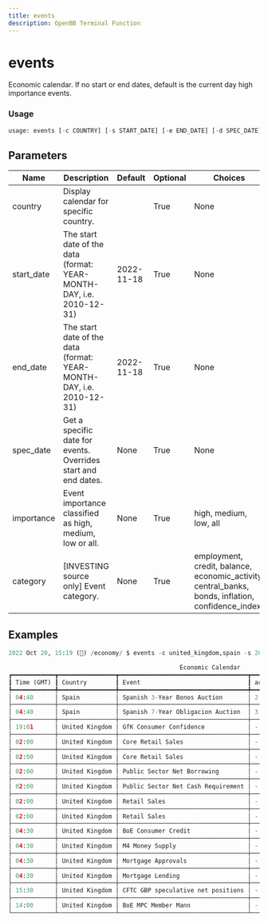 ```yaml
---
title: events
description: OpenBB Terminal Function
---
```


# events

Economic calendar. If no start or end dates, default is the current day high importance events.

### Usage 
```python
usage: events [-c COUNTRY] [-s START_DATE] [-e END_DATE] [-d SPEC_DATE] [-i {high,medium,low,all}] [--categories {employment,credit,balance,economic_activity,central_banks,bonds,inflation,confidence_index}]
```

## Parameters

| Name | Description | Default | Optional | Choices |
| ---- | ----------- | ------- | -------- | ------- |
| country | Display calendar for specific country. |  | True | None |
| start_date | The start date of the data (format: YEAR-MONTH-DAY, i.e. 2010-12-31) | 2022-11-18 | True | None |
| end_date | The start date of the data (format: YEAR-MONTH-DAY, i.e. 2010-12-31) | 2022-11-18 | True | None |
| spec_date | Get a specific date for events. Overrides start and end dates. | None | True | None |
| importance | Event importance classified as high, medium, low or all. | None | True | high, medium, low, all |
| category | [INVESTING source only] Event category. | None | True | employment, credit, balance, economic_activity, central_banks, bonds, inflation, confidence_index |


## Examples

```python
2022 Oct 20, 15:19 (🦋) /economy/ $ events -c united_kingdom,spain -s 2022-10-20 -e 2022-11-05 -l 15

                                                Economic Calendar
┏━━━━━━━━━━━━┳━━━━━━━━━━━━━━━━┳━━━━━━━━━━━━━━━━━━━━━━━━━━━━━━━━━━━━┳━━━━━━━━┳━━━━━━━━━━━┳━━━━━━━━━━┳━━━━━━━━━━━━┓
┃ Time (GMT) ┃ Country        ┃ Event                              ┃ actual ┃ consensus ┃ previous ┃ Date       ┃
┡━━━━━━━━━━━━╇━━━━━━━━━━━━━━━━╇━━━━━━━━━━━━━━━━━━━━━━━━━━━━━━━━━━━━╇━━━━━━━━╇━━━━━━━━━━━╇━━━━━━━━━━╇━━━━━━━━━━━━┩
│ 04:40      │ Spain          │ Spanish 3-Year Bonos Auction       │ 2.663% │ -         │ 1.416%   │ 2022-10-20 │
├────────────┼────────────────┼────────────────────────────────────┼────────┼───────────┼──────────┼────────────┤
│ 04:40      │ Spain          │ Spanish 7-Year Obligacion Auction  │ 3.247% │ -         │ 1.550%   │ 2022-10-20 │
├────────────┼────────────────┼────────────────────────────────────┼────────┼───────────┼──────────┼────────────┤
│ 19:01      │ United Kingdom │ GfK Consumer Confidence            │ -      │ -52       │ -49      │ 2022-10-20 │
├────────────┼────────────────┼────────────────────────────────────┼────────┼───────────┼──────────┼────────────┤
│ 02:00      │ United Kingdom │ Core Retail Sales                  │ -      │ -0.3%     │ -1.6%    │ 2022-10-21 │
├────────────┼────────────────┼────────────────────────────────────┼────────┼───────────┼──────────┼────────────┤
│ 02:00      │ United Kingdom │ Core Retail Sales                  │ -      │ -4.1%     │ -5.0%    │ 2022-10-21 │
├────────────┼────────────────┼────────────────────────────────────┼────────┼───────────┼──────────┼────────────┤
│ 02:00      │ United Kingdom │ Public Sector Net Borrowing        │ -      │ 12.30B    │ 11.06B   │ 2022-10-21 │
├────────────┼────────────────┼────────────────────────────────────┼────────┼───────────┼──────────┼────────────┤
│ 02:00      │ United Kingdom │ Public Sector Net Cash Requirement │ -      │ -         │ 5.321B   │ 2022-10-21 │
├────────────┼────────────────┼────────────────────────────────────┼────────┼───────────┼──────────┼────────────┤
│ 02:00      │ United Kingdom │ Retail Sales                       │ -      │ -5.0%     │ -5.4%    │ 2022-10-21 │
├────────────┼────────────────┼────────────────────────────────────┼────────┼───────────┼──────────┼────────────┤
│ 02:00      │ United Kingdom │ Retail Sales                       │ -      │ -0.5%     │ -1.6%    │ 2022-10-21 │
├────────────┼────────────────┼────────────────────────────────────┼────────┼───────────┼──────────┼────────────┤
│ 04:30      │ United Kingdom │ BoE Consumer Credit                │ -      │ -         │ 1.077B   │ 2022-10-21 │
├────────────┼────────────────┼────────────────────────────────────┼────────┼───────────┼──────────┼────────────┤
│ 04:30      │ United Kingdom │ M4 Money Supply                    │ -      │ -         │ -0.2%    │ 2022-10-21 │
├────────────┼────────────────┼────────────────────────────────────┼────────┼───────────┼──────────┼────────────┤
│ 04:30      │ United Kingdom │ Mortgage Approvals                 │ -      │ 62.00K    │ 74.34K   │ 2022-10-21 │
├────────────┼────────────────┼────────────────────────────────────┼────────┼───────────┼──────────┼────────────┤
│ 04:30      │ United Kingdom │ Mortgage Lending                   │ -      │ 4.90B     │ 6.14B    │ 2022-10-21 │
├────────────┼────────────────┼────────────────────────────────────┼────────┼───────────┼──────────┼────────────┤
│ 15:30      │ United Kingdom │ CFTC GBP speculative net positions │ -      │ -         │ -39.2K   │ 2022-10-21 │
├────────────┼────────────────┼────────────────────────────────────┼────────┼───────────┼──────────┼────────────┤
│ 14:00      │ United Kingdom │ BoE MPC Member Mann                │ -      │ -         │ -        │ 2022-10-22 │
└────────────┴────────────────┴────────────────────────────────────┴────────┴───────────┴──────────┴────────────┘
```

